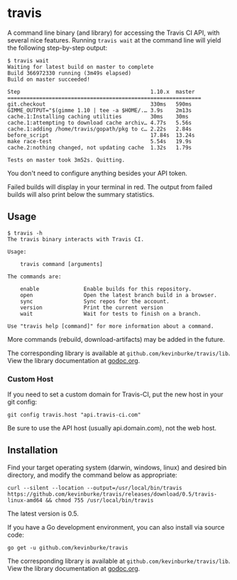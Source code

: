 # travis

A command line binary (and library) for accessing the Travis CI API, with
several nice features. Running `travis wait` at the command line will yield the
following step-by-step output:

```
$ travis wait
Waiting for latest build on master to complete
Build 366972330 running (3m49s elapsed)
Build on master succeeded!

Step                                         1.10.x  master
=============================================================
git.checkout                                 330ms   590ms
GIMME_OUTPUT="$(gimme 1.10 | tee -a $HOME/.… 3.9s    2m13s
cache.1:Installing caching utilities         30ms    30ms
cache.1:attempting to download cache archiv… 4.77s   5.56s
cache.1:adding /home/travis/gopath/pkg to c… 2.22s   2.84s
before_script                                17.84s  13.24s
make race-test                               5.54s   19.9s
cache.2:nothing changed, not updating cache  1.32s   1.79s

Tests on master took 3m52s. Quitting.
```

You don't need to configure anything besides your API token.

Failed builds will display in your terminal in red. The output from failed
builds will also print below the summary statistics.

## Usage

```
$ travis -h
The travis binary interacts with Travis CI.

Usage:

	travis command [arguments]

The commands are:

	enable              Enable builds for this repository.
	open                Open the latest branch build in a browser.
	sync                Sync repos for the account.
	version             Print the current version
	wait                Wait for tests to finish on a branch.

Use "travis help [command]" for more information about a command.
```

More commands (rebuild, download-artifacts) may be added in the future.

The corresponding library is available at
`github.com/kevinburke/travis/lib`. View the library documentation at
[godoc.org](https://godoc.org/github.com/kevinburke/travis/lib).

### Custom Host

If you need to set a custom domain for Travis-CI, put the new host in your git
config:

```
git config travis.host "api.travis-ci.com"
```

Be sure to use the API host (usually api.domain.com), not the web host.

## Installation

Find your target operating system (darwin, windows, linux) and desired bin
directory, and modify the command below as appropriate:

    curl --silent --location --output=/usr/local/bin/travis https://github.com/kevinburke/travis/releases/download/0.5/travis-linux-amd64 && chmod 755 /usr/local/bin/travis

The latest version is 0.5.

If you have a Go development environment, you can also install via source code:

    go get -u github.com/kevinburke/travis

The corresponding library is available at
`github.com/kevinburke/travis/lib`. View the library documentation at
[godoc.org](https://godoc.org/github.com/kevinburke/travis/lib).

